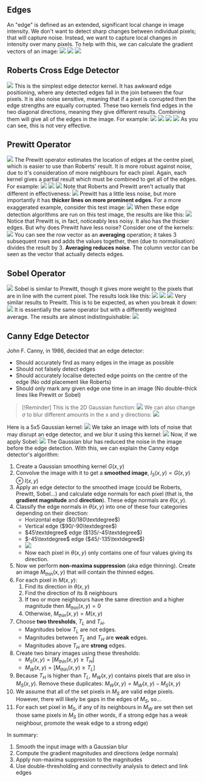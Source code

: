 ## Edges
An "edge" is defined as an extended, significant local change in image intensity. We don't want to detect sharp changes between individual pixels; that will capture noise. Instead, we want to capture local changes in intensity over many pixels. To help with this, we can calculate the gradient vectors of an image:
![](Pasted%20image%2020230328115240.png)
![](Pasted%20image%2020230328115331.png)
![](Pasted%20image%2020230328115458.png)
## Roberts Cross Edge Detector
![](Pasted%20image%2020230328115735.png)
This is the simplest edge detector kernel. It has awkward edge positioning, where any detected edges fall in the join between the four pixels. It is also noise sensitive, meaning that if a pixel is corrupted then the edge strengths are equally corrupted.
These two kernels find edges in the two diagonal directions, meaning they give different results. Combining them will give all of the edges in the image. For example:
![](Pasted%20image%2020230328115950.png)
![](Pasted%20image%2020230328115958.png)
![](Pasted%20image%2020230328120006.png)
![](Pasted%20image%2020230328120115.png)
As you can see, this is not very effective.
## Prewitt Operator
![](Pasted%20image%2020230328120156.png)
The Prewitt operator estimates the location of edges at the centre pixel, which is easier to use than Roberts' result. It is more robust against noise, due to it's consideration of more neighbours for each pixel. Again, each kernel gives a partial result which must be combined to get all of the edges. For example:
![](Pasted%20image%2020230328120421.png)
![](Pasted%20image%2020230328120429.png)
![](Pasted%20image%2020230328120443.png)
Note that Roberts and Prewitt aren't actually that different in effectiveness:
![](Pasted%20image%2020230328120521.png)
Prewitt has a little less noise, but more importantly it has **thicker lines on more prominent edges**.
For a more exaggerated example, consider this test image:
![](Pasted%20image%2020230328120637.png)
When these edge detection algorithms are run on this test image, the results are like this:
![](Pasted%20image%2020230328120745.png)
Notice that Prewitt is, in fact, noticeably less noisy. It also has the thicker edges.
But why does Prewitt have less noise? Consider one of the kernels:
![](Pasted%20image%2020230328120927.png)
You can see the row vector as an **averaging** operation; it takes 3 subsequent rows and adds the values together, then (due to normalisation) divides the result by 3. **Averaging reduces noise**. The column vector can be seen as the vector that actually detects edges.
## Sobel Operator
![](Pasted%20image%2020230328121242.png)
Sobel is similar to Prewitt, though it gives more weight to the pixels that are in line with the current pixel. The results look like this:
![](Pasted%20image%2020230328121343.png)
![](Pasted%20image%2020230328121358.png)
![](Pasted%20image%2020230328121409.png)
Very similar results to Prewitt. This is to be expected, as when you break it down:
![](Pasted%20image%2020230328121452.png)
It is essentially the same operator but with a differently weighted average. The results are almost indistinguishable:
![](Pasted%20image%2020230328121526.png)
## Canny Edge Detector
John F. Canny, in 1986, decided that an edge detector:
- Should accurately find as many edges in the image as possible
- Should not falsely detect edges
- Should accurately localise detected edge points on the centre of the edge (No odd placement like Roberts)
- Should only mark any given edge one time in an image (No double-thick lines like Prewitt or Sobel)

> [!Reminder]
> This is the 2D Gaussian function:
> ![](Pasted%20image%2020230328121932.png)
> We can also change $\sigma$ to blur different amounts in the x and y directions:
> ![](Pasted%20image%2020230328122018.png)
> 

Here is a 5x5 Gaussian kernel:
![](Pasted%20image%2020230328122142.png)
We take an image with lots of noise that may disrupt an edge detector, and we blur it using this kernel:
![](Pasted%20image%2020230328122304.png)
Now, if we apply Sobel:
![](Pasted%20image%2020230328122330.png)
The Gaussian blur has reduced the noise in the image before the edge detection. With this, we can explain the Canny edge detector's algorithm:
1. Create a Gaussian smoothing kernel $G(x, y)$
2. Convolve the image with it to get a **smoothed image**, $I_S(x, y) = G(x, y) \otimes I(x, y)$
3. Apply an edge detector to the smoothed image (could be Roberts, Prewitt, Sobel...) and calculate edge normals for each pixel (that is, the **gradient magnitude** and **direction**). These edge normals are $\theta(x, y)$.
4. Classify the edge normals in $\theta(x, y)$ into one of these four categories depending on their direction:
	- Horizontal edge ($0/180\textdegree$)
	- Vertical edge ($90/-90\textdegree$)
	- $45\textdegree$ edge ($135/-45\textdegree$)
	- $-45\textdegree$ edge ($45/-135\textdegree$)
	- ![](Pasted%20image%2020230328123238.png)
	- Now each pixel in $\theta(x, y)$ only contains one of four values giving its direction.
5. Now we perform **non-maxima suppression** (aka edge thinning). Create an image $M_\text{thin}(x, y)$ that will contain the thinned edges.
6. For each pixel in $M(x, y)$:
	1. Find its direction in $\theta(x, y)$
	2. Find the direction of its 8 neighbours
	3. If two or more neighbours have the same direction and a higher magnitude then $M_\text{thin}(x, y) = 0$
	4. Otherwise, $M_\text{thin}(x, y) = M(x, y)$
7. Choose **two thresholds**, $T_L$ and $T_H$.
	- Magnitudes below $T_L$ are not edges.
	- Magnitudes between $T_L$ and $T_H$ are **weak** edges.
	- Magnitudes above $T_H$ are **strong** edges.
8. Create two binary images using these thresholds:
	- $M_S(x, y) = [M_\text{thin}(x, y) \geq T_H]$
	- $M_W(x, y) = [M_\text{thin}(x, y) \geq T_L]$
9. Because $T_H$ is higher than $T_L$, $M_W(x, y)$ contains pixels that are also in $M_S(x, y)$. Remove these duplicates: $M_W(x, y) = M_W(x, y) - M_S(x, y)$
10. We assume that all of the set pixels in $M_S$ are valid edge pixels. However, there will likely be gaps in the edges of $M_S$, so...
11. For each set pixel in $M_S$, if any of its neighbours in $M_W$ are set then set those same pixels in $M_S$ (in other words, if a strong edge has a weak neighbour, promote the weak edge to a strong edge)

In summary:
1. Smooth the input image with a Gaussian blur
2. Compute the gradient magnitudes and directions (edge normals)
3. Apply non-maxima suppression to the magnitudes 
4. Use double-thresholding and connectivity analysis to detect and link edges

